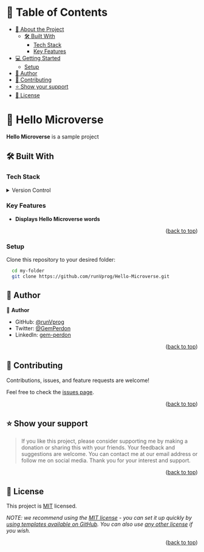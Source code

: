 <a name="readme-top"></a>


# 📗 Table of Contents

- [📖 About the Project](#about-project)
  - [🛠 Built With](#built-with)
    - [Tech Stack](#tech-stack)
    - [Key Features](#key-features)
- [💻 Getting Started](#getting-started)
  - [Setup](#setup)
- [👥 Author](#author)
- [🤝 Contributing](#contributing)
- [⭐️ Show your support](#support)
- [📝 License](#license)


# 📖 Hello Microverse <a name="about-project"></a>

**Hello Microverse** is a sample project

## 🛠 Built With <a name="built-with"></a>

### Tech Stack <a name="tech-stack"></a>

<details>
  <summary>Version Control</summary>
  <ul>
    <li><a href="https://github.com/">Git</a></li>
  </ul>
</details>



### Key Features <a name="key-features"></a>

- **Displays Hello Microverse words**

<p align="right">(<a href="#readme-top">back to top</a>)</p>


### Setup

Clone this repository to your desired folder:



```sh
  cd my-folder
  git clone https://github.com/runVprog/Hello-Microverse.git
```




## 👥 Author <a name="author"></a>

👤 **Author**

- GitHub: [@runVprog](https://github.com/runVprog)
- Twitter: [@GemPerdon](https://twitter.com/gemperdon)
- LinkedIn: [gem-perdon](https://www.linkedin.com/in/gem-perdon-42b7b7234/)


<p align="right">(<a href="#readme-top">back to top</a>)</p>



## 🤝 Contributing <a name="contributing"></a>

Contributions, issues, and feature requests are welcome!

Feel free to check the [issues page](../../issues/).

<p align="right">(<a href="#readme-top">back to top</a>)</p>



## ⭐️ Show your support <a name="support"></a>

> If you like this project, please consider supporting me by making a donation or sharing this with your friends. Your feedback and suggestions are welcome. You can contact me at our email address or follow me on social media. Thank you for your interest and support.

<p align="right">(<a href="#readme-top">back to top</a>)</p>


## 📝 License <a name="license"></a>

This project is [MIT](./LICENSE) licensed.

_NOTE: we recommend using the [MIT license](https://choosealicense.com/licenses/mit/) - you can set it up quickly by [using templates available on GitHub](https://docs.github.com/en/communities/setting-up-your-project-for-healthy-contributions/adding-a-license-to-a-repository). You can also use [any other license](https://choosealicense.com/licenses/) if you wish._

<p align="right">(<a href="#readme-top">back to top</a>)</p>
